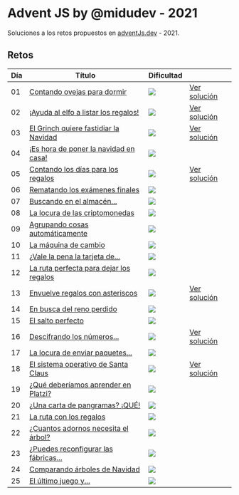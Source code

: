 # Advent JS by @midudev - 2021

Soluciones a los retos propuestos en [adventJs.dev](https://advent.dev) - 2021.

## Retos

| Día | Título                                                            | Dificultad  |                                       |
| --- | ----------------------------------------------------------------- | ----------- | ------------------------------------- |
| 01  | [Contando ovejas para dormir](challenges/01/README.md)            | <img src="https://img.shields.io/badge/-Fácil-brightgreen?style=for-the-badge">        | [Ver solución](./challenges/01/01.js) |
| 02  | [¡Ayuda al elfo a listar los regalos!](challenges/02/README.md)   | <img src="https://img.shields.io/badge/-Fácil-brightgreen?style=for-the-badge">        | [Ver solución](./challenges/02/02.js) |
| 03  | [El Grinch quiere fastidiar la Navidad](challenges/03/README.md)  | <img src="https://img.shields.io/badge/-Normal-yellow?style=for-the-badge">      | [Ver solución](./challenges/03/03.js) |
| 04  | [¡Es hora de poner la navidad en casa!](challenges/04/README.md)  | <img src="https://img.shields.io/badge/-Normal-yellow?style=for-the-badge">      |  |
| 05  | [Contando los días para los regalos](challenges/05/README.md)     | <img src="https://img.shields.io/badge/-Fácil-brightgreen?style=for-the-badge">       | [Ver solución](./challenges/05/05.js) |
| 06  | [Rematando los exámenes finales](challenges/06/README.md)         | <img src="https://img.shields.io/badge/-Normal-yellow?style=for-the-badge">      |  |
| 07  | [Buscando en el almacén...](challenges/07/README.md)              | <img src="https://img.shields.io/badge/-Normal-yellow?style=for-the-badge">      |  |
| 08  | [La locura de las criptomonedas](challenges/08/README.md)         | <img src="https://img.shields.io/badge/-Normal-yellow?style=for-the-badge">      |  |
| 09  | [Agrupando cosas automáticamente](challenges/09/README.md)        | <img src="https://img.shields.io/badge/-Difícil-red?style=for-the-badge">     |  |
| 10  | [La máquina de cambio](challenges/10/README.md)                   | <img src="https://img.shields.io/badge/-Difícil-red?style=for-the-badge">     |  |
| 11  | [¿Vale la pena la tarjeta de...](challenges/11/README.md)         | <img src="https://img.shields.io/badge/-Normal-yellow?style=for-the-badge">      |  |
| 12  | [La ruta perfecta para dejar los regalos](challenges/12/README.md)| <img src="https://img.shields.io/badge/-Difícil-red?style=for-the-badge">     |  |
| 13  | [Envuelve regalos con asteriscos](challenges/13/README.md)        | <img src="https://img.shields.io/badge/-Fácil-brightgreen?style=for-the-badge">       | [Ver solución](./challenges/13/13.js) |
| 14  | [En busca del reno perdido](challenges/14/README.md)              | <img src="https://img.shields.io/badge/-Normal-yellow?style=for-the-badge">      |  |
| 15  | [El salto perfecto](challenges/15/README.md)                      | <img src="https://img.shields.io/badge/-Normal-yellow?style=for-the-badge">      |  |
| 16  | [Descifrando los números...](challenges/16/README.md)             | <img src="https://img.shields.io/badge/-Fácil-brightgreen?style=for-the-badge">       | [Ver solución](./challenges/16/16.js) | 
| 17  | [La locura de enviar paquetes...](challenges/17/README.md)        | <img src="https://img.shields.io/badge/-Difícil-red?style=for-the-badge">     |  |
| 18  | [El sistema operativo de Santa Claus](challenges/18/README.md)    | <img src="https://img.shields.io/badge/-Fácil-brightgreen?style=for-the-badge">       | [Ver solución](./challenges/18/18.js) | 
| 19  | [¿Qué deberíamos aprender en Platzi?](challenges/19/README.md)    | <img src="https://img.shields.io/badge/-Normal-yellow?style=for-the-badge">      |  |
| 20  | [¿Una carta de pangramas? ¡QUÉ!](challenges/20/README.md)         | <img src="https://img.shields.io/badge/-Fácil-brightgreen?style=for-the-badge">       |  |
| 21  | [La ruta con los regalos](challenges/21/README.md)                | <img src="https://img.shields.io/badge/-Difícil-red?style=for-the-badge">     |  |
| 22  | [¿Cuantos adornos necesita el árbol?](challenges/22/README.md)    | <img src="https://img.shields.io/badge/-Normal-yellow?style=for-the-badge">      |  |
| 23  | [¿Puedes reconfigurar las fábricas...](challenges/23/README.md)   | <img src="https://img.shields.io/badge/-Muy%20Difícil-red?style=for-the-badge"> |  |
| 24  | [Comparando árboles de Navidad](challenges/24/README.md)          | <img src="https://img.shields.io/badge/-Normal-yellow?style=for-the-badge">      |  |
| 25  | [El último juego y...](challenges/25/README.md)                   | <img src="https://img.shields.io/badge/-Normal-yellow?style=for-the-badge">      |  |
